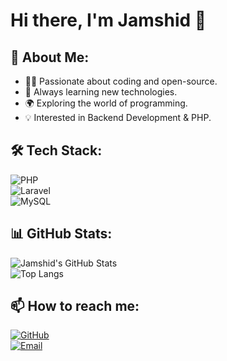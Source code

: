 # Hi there, I'm Jamshid 👋  

## 🚀 About Me:  
- 👨‍💻 Passionate about coding and open-source.  
- 🎯 Always learning new technologies.  
- 🌍 Exploring the world of programming.  
- 💡 Interested in Backend Development & PHP.  

## 🛠 Tech Stack:  
![PHP](https://img.shields.io/badge/PHP-777BB4?style=for-the-badge&logo=php&logoColor=white)  
![Laravel](https://img.shields.io/badge/Laravel-FF2D20?style=for-the-badge&logo=laravel&logoColor=white)  
![MySQL](https://img.shields.io/badge/MySQL-4479A1?style=for-the-badge&logo=mysql&logoColor=white)  

## 📊 GitHub Stats:  
![Jamshid's GitHub Stats](https://github-readme-stats.vercel.app/api?username=JAMSHID771&show_icons=true&theme=dark)  
![Top Langs](https://github-readme-stats.vercel.app/api/top-langs/?username=JAMSHID771&layout=compact&theme=dark)  

## 📫 How to reach me:  
[![GitHub](https://img.shields.io/badge/GitHub-181717?style=for-the-badge&logo=github&logoColor=white)](https://github.com/JAMSHID771)  
[![Email](https://img.shields.io/badge/Email-D14836?style=for-the-badge&logo=gmail&logoColor=white)](mailto:your-email@example.com)  
